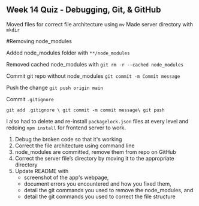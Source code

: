 ## Week 14 Quiz - Debugging, Git, & GitHub

Moved files for correct file architecture using ```mv``` 
Made server directory with ``mkdir`` 

#Removing node_modules

Added node_modules folder with ``**/node_modules``

Removed cached node_modules with ```git rm -r --cached node_modules```

Commit git repo without node_modules ```git commit -m Commit message```

Push the change ```git push origin main```

Commit ```.gitignore```

```git add .gitignore \ git commit -m commit message\ git push```

I also had to delete and re-install ``packagelock.json`` files at every level and redoing ``npm install`` for frontend server to work. 


1. Debug the broken code so that it's working
2. Correct the file architecture using command line
3. node_modules are committed, remove them from repo on GitHub
4. Correct the server file’s directory by moving it to the appropriate directory
5. Update README with
    - screenshot of the app's webpage, 
    - document errors you encountered and how you fixed them, 
    - detail the git commands you used to remove the node_modules, and
    - detail the git commands you used to correct the file structure